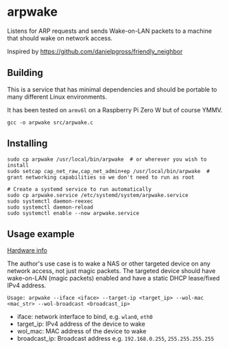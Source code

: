 # arpwake
Listens for ARP requests and sends Wake-on-LAN packets to a machine that should wake on network access.

Inspired by https://github.com/danielpgross/friendly_neighbor

## Building

This is a service that has minimal dependencies and should be portable to many different Linux environments.

It has been tested on `armv6l` on a Raspberry Pi Zero W but of course YMMV.

`gcc -o arpwake src/arpwake.c`

## Installing

```
sudo cp arpwake /usr/local/bin/arpwake  # or wherever you wish to install
sudo setcap cap_net_raw,cap_net_admin+ep /usr/local/bin/arpwake  # grant networking capabilities so we don't need to run as root

# Create a systemd service to run automatically
sudo cp arpwake.service /etc/systemd/system/arpwake.service
sudo systemctl daemon-reexec
sudo systemctl daemon-reload
sudo systemctl enable --now arpwake.service
```

## Usage example

[Hardware info](https://samwinslow.com/post/nas-build-2025)

The author's use case is to wake a NAS or other targeted device on any network access, not just magic packets. The targeted device should have wake-on-LAN (magic packets) enabled and have a static DHCP lease/fixed IPv4 address.

`Usage: arpwake --iface <iface> --target-ip <target_ip> --wol-mac <mac_str> --wol-broadcast <broadcast_ip>`

- iface: network interface to bind, e.g. `wlan0`, `eth0`
- target_ip: IPv4 address of the device to wake
- wol_mac: MAC address of the device to wake
- broadcast_ip: Broadcast address e.g. `192.168.0.255`, `255.255.255.255`

